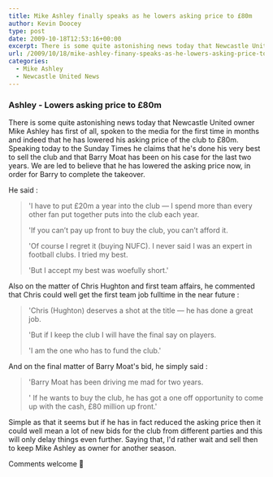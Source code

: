 ```yaml
---
title: Mike Ashley finally speaks as he lowers asking price to £80m
author: Kevin Doocey
type: post
date: 2009-10-18T12:53:16+00:00
excerpt: There is some quite astonishing news today that Newcastle United owner Mike Ashley has..
url: /2009/10/18/mike-ashley-finany-speaks-as-he-lowers-asking-price-to-80m/
categories:
  - Mike Ashley
  - Newcastle United News
---
```


### Ashley - Lowers asking price to £80m

There is some quite astonishing news today that Newcastle United owner Mike Ashley has first of all, spoken to the media for the first time in months and indeed that he has lowered his asking price of the club to £80m. Speaking today to the Sunday Times he claims that he's done his very best to sell the club and that Barry Moat has been on his case for the last two years. We are led to believe that he has lowered the asking price now, in order for Barry to complete the takeover.

He said :

> 'I have to put £20m a year into the club — I spend more than every other fan put together puts into the club each year.
>
> 'If you can’t pay up front to buy the club, you can’t afford it.
>
> 'Of course I regret it (buying NUFC). I never said I was an expert in football clubs. I tried my best.
>
> 'But I accept my best was woefully short.'

Also on the matter of Chris Hughton and first team affairs, he commented that Chris could well get the first team job fulltime in the near future :

> 'Chris (Hughton) deserves a shot at the title — he has done a great job.
>
> 'But if I keep the club I will have the final say on players.
>
> 'I am the one who has to fund the club.'

And on the final matter of Barry Moat's bid, he simply said :

> 'Barry Moat has been driving me mad for two years.
>
> ' If he wants to buy the club, he has got a one off opportunity to come up with the cash, £80 million up front.'

Simple as that it seems but if he has in fact reduced the asking price then it could well mean a lot of new bids for the club from different parties and this will only delay things even further. Saying that, I'd rather wait and sell then to keep Mike Ashley as owner for another season.

Comments welcome 🙂
